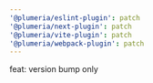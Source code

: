 ```yaml
---
'@plumeria/eslint-plugin': patch
'@plumeria/next-plugin': patch
'@plumeria/vite-plugin': patch
'@plumeria/webpack-plugin': patch
---
```


feat: version bump only
